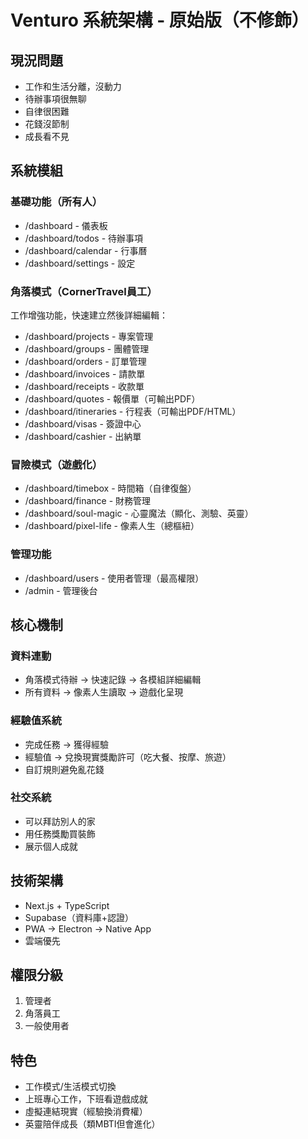# Venturo 系統架構 - 原始版（不修飾）

## 現況問題
- 工作和生活分離，沒動力
- 待辦事項很無聊
- 自律很困難
- 花錢沒節制
- 成長看不見

## 系統模組

### 基礎功能（所有人）
- /dashboard - 儀表板
- /dashboard/todos - 待辦事項
- /dashboard/calendar - 行事曆
- /dashboard/settings - 設定

### 角落模式（CornerTravel員工）
工作增強功能，快速建立然後詳細編輯：
- /dashboard/projects - 專案管理
- /dashboard/groups - 團體管理
- /dashboard/orders - 訂單管理
- /dashboard/invoices - 請款單
- /dashboard/receipts - 收款單
- /dashboard/quotes - 報價單（可輸出PDF）
- /dashboard/itineraries - 行程表（可輸出PDF/HTML）
- /dashboard/visas - 簽證中心
- /dashboard/cashier - 出納單

### 冒險模式（遊戲化）
- /dashboard/timebox - 時間箱（自律復盤）
- /dashboard/finance - 財務管理
- /dashboard/soul-magic - 心靈魔法（顯化、測驗、英靈）
- /dashboard/pixel-life - 像素人生（總樞紐）

### 管理功能
- /dashboard/users - 使用者管理（最高權限）
- /admin - 管理後台

## 核心機制

### 資料連動
- 角落模式待辦 → 快速記錄 → 各模組詳細編輯
- 所有資料 → 像素人生讀取 → 遊戲化呈現

### 經驗值系統
- 完成任務 → 獲得經驗
- 經驗值 → 兌換現實獎勵許可（吃大餐、按摩、旅遊）
- 自訂規則避免亂花錢

### 社交系統
- 可以拜訪別人的家
- 用任務獎勵買裝飾
- 展示個人成就

## 技術架構
- Next.js + TypeScript
- Supabase（資料庫+認證）
- PWA → Electron → Native App
- 雲端優先

## 權限分級
1. 管理者
2. 角落員工
3. 一般使用者

## 特色
- 工作模式/生活模式切換
- 上班專心工作，下班看遊戲成就
- 虛擬連結現實（經驗換消費權）
- 英靈陪伴成長（類MBTI但會進化）
